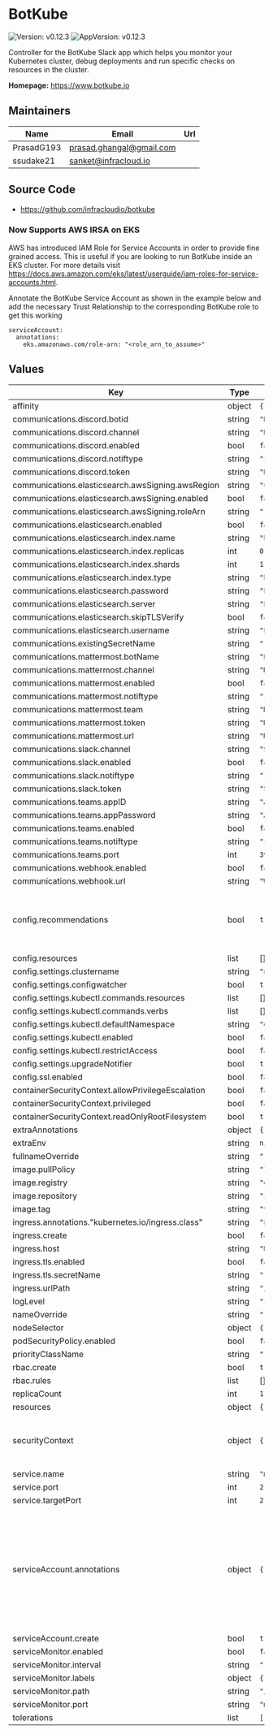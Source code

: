 # BotKube

![Version: v0.12.3](https://img.shields.io/badge/Version-v0.12.3-informational?style=flat-square) ![AppVersion: v0.12.3](https://img.shields.io/badge/AppVersion-v0.12.3-informational?style=flat-square)

Controller for the BotKube Slack app which helps you monitor your Kubernetes cluster, debug deployments and run specific checks on resources in the cluster.

**Homepage:** <https://www.botkube.io>

## Maintainers

| Name | Email | Url |
| ---- | ------ | --- |
| PrasadG193 | prasad.ghangal@gmail.com |  |
| ssudake21 | sanket@infracloud.io |  |

## Source Code

* <https://github.com/infracloudio/botkube>

### Now Supports AWS IRSA on EKS

AWS has introduced IAM Role for Service Accounts in order to provide fine grained access. This is useful if you are looking to run BotKube inside an EKS cluster. For more details visit https://docs.aws.amazon.com/eks/latest/userguide/iam-roles-for-service-accounts.html.

Annotate the BotKube Service Account as shown in the example below and add the necessary Trust Relationship to the corresponding BotKube role to get this working

```
serviceAccount:
  annotations:
    eks.amazonaws.com/role-arn: "<role_arn_to_assume>"
```

## Values

| Key | Type | Default | Description |
|-----|------|---------|-------------|
| affinity | object | `{}` |  |
| communications.discord.botid | string | `"DISCORD_BOT_ID"` |  |
| communications.discord.channel | string | `"DISCORD_CHANNEL_ID"` |  |
| communications.discord.enabled | bool | `false` |  |
| communications.discord.notiftype | string | `"short"` |  |
| communications.discord.token | string | `"DISCORD_TOKEN"` |  |
| communications.elasticsearch.awsSigning.awsRegion | string | `"us-east-1"` |  |
| communications.elasticsearch.awsSigning.enabled | bool | `false` |  |
| communications.elasticsearch.awsSigning.roleArn | string | `""` |  |
| communications.elasticsearch.enabled | bool | `false` |  |
| communications.elasticsearch.index.name | string | `"botkube"` |  |
| communications.elasticsearch.index.replicas | int | `0` |  |
| communications.elasticsearch.index.shards | int | `1` |  |
| communications.elasticsearch.index.type | string | `"botkube-event"` |  |
| communications.elasticsearch.password | string | `"ELASTICSEARCH_PASSWORD"` |  |
| communications.elasticsearch.server | string | `"ELASTICSEARCH_ADDRESS"` |  |
| communications.elasticsearch.skipTLSVerify | bool | `false` |  |
| communications.elasticsearch.username | string | `"ELASTICSEARCH_USERNAME"` |  |
| communications.existingSecretName | string | `""` |  |
| communications.mattermost.botName | string | `"BotKube"` |  |
| communications.mattermost.channel | string | `"MATTERMOST_CHANNEL"` |  |
| communications.mattermost.enabled | bool | `false` |  |
| communications.mattermost.notiftype | string | `"short"` |  |
| communications.mattermost.team | string | `"MATTERMOST_TEAM"` |  |
| communications.mattermost.token | string | `"MATTERMOST_TOKEN"` |  |
| communications.mattermost.url | string | `"MATTERMOST_SERVER_URL"` |  |
| communications.slack.channel | string | `"SLACK_CHANNEL"` |  |
| communications.slack.enabled | bool | `false` |  |
| communications.slack.notiftype | string | `"short"` |  |
| communications.slack.token | string | `"SLACK_API_TOKEN"` |  |
| communications.teams.appID | string | `"APPLICATION_ID"` |  |
| communications.teams.appPassword | string | `"APPLICATION_PASSWORD"` |  |
| communications.teams.enabled | bool | `false` |  |
| communications.teams.notiftype | string | `"short"` |  |
| communications.teams.port | int | `3978` |  |
| communications.webhook.enabled | bool | `false` |  |
| communications.webhook.url | string | `"WEBHOOK_URL"` |  |
| config.recommendations | bool | `true` |  about the best practices for the created resource |
| config.resources | list | [] | |
| config.settings.clustername | string | `"not-configured"` |  |
| config.settings.configwatcher | bool | `true` |  |
| config.settings.kubectl.commands.resources | list | [] |  |
| config.settings.kubectl.commands.verbs | list | [] |  |
| config.settings.kubectl.defaultNamespace | string | `"default"` |  |
| config.settings.kubectl.enabled | bool | `false` |  |
| config.settings.kubectl.restrictAccess | bool | `false` |  |
| config.settings.upgradeNotifier | bool | `true` |  |
| config.ssl.enabled | bool | `false` |  |
| containerSecurityContext.allowPrivilegeEscalation | bool | `false` |  |
| containerSecurityContext.privileged | bool | `false` |  |
| containerSecurityContext.readOnlyRootFilesystem | bool | `true` |  |
| extraAnnotations | object | `{}` |  |
| extraEnv | string | `nil` |  |
| fullnameOverride | string | `""` |  |
| image.pullPolicy | string | `"IfNotPresent"` |  |
| image.registry | string | `"ghcr.io"` |  |
| image.repository | string | `"infracloudio/botkube"` |  |
| image.tag | string | `"v0.12.3"` |  |
| ingress.annotations."kubernetes.io/ingress.class" | string | `"nginx"` |  |
| ingress.create | bool | `false` |  |
| ingress.host | string | `"HOST"` |  |
| ingress.tls.enabled | bool | `false` |  |
| ingress.tls.secretName | string | `""` |  |
| ingress.urlPath | string | `"/"` |  |
| logLevel | string | `"info"` |  |
| nameOverride | string | `""` |  |
| nodeSelector | object | `{}` |  |
| podSecurityPolicy.enabled | bool | `false` |  |
| priorityClassName | string | `""` |  |
| rbac.create | bool | `true` |  |
| rbac.rules | list | [] |  |
| replicaCount | int | `1` |  |
| resources | object | `{}` |  |
| securityContext | object | `{"runAsGroup":101,"runAsUser":101}` |  set to run as a Non-Privileged user by default |
| service.name | string | `"metrics"` |  |
| service.port | int | `2112` |  |
| service.targetPort | int | `2112` |  |
| serviceAccount.annotations | object | `{}` |  If not set and create is true, a name is generated using the fullname template annotations for the service account |
| serviceAccount.create | bool | `true` |  |
| serviceMonitor.enabled | bool | `false` |  |
| serviceMonitor.interval | string | `"10s"` |  |
| serviceMonitor.labels | object | `{}` |  |
| serviceMonitor.path | string | `"/metrics"` |  |
| serviceMonitor.port | string | `"metrics"` |  |
| tolerations | list | `[]` |  |
